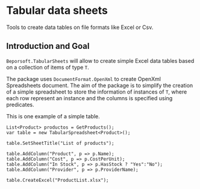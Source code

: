 # Tabular data sheets

Tools to create data tables on file formats like Excel or Csv.

## Introduction and Goal

`Beporsoft.TabularSheets` will allow to create simple Excel data tables based on a collection of items of type `T`.

The package uses `DocumentFormat.OpenXml` to create OpenXml Spreadsheets document. The aim of the package is to simplify the creation of a simple spreadsheet to store the information of instances of `T`, where each row represent an instance and the columns is specified using predicates.

This is one example of a simple table.

```
List<Product> productos = GetProducts();
var table = new TabularSpreadsheet<Product>();

table.SetSheetTitle("List of products");

table.AddColumn("Product", p => p.Name);
table.AddColumn("Cost", p => p.CostPerUnit);
table.AddColumn("In Stock", p => p.HasStock ? "Yes":"No");
table.AddColumn("Provider", p => p.ProviderName);

table.CreateExcel("ProductList.xlsx");
```
